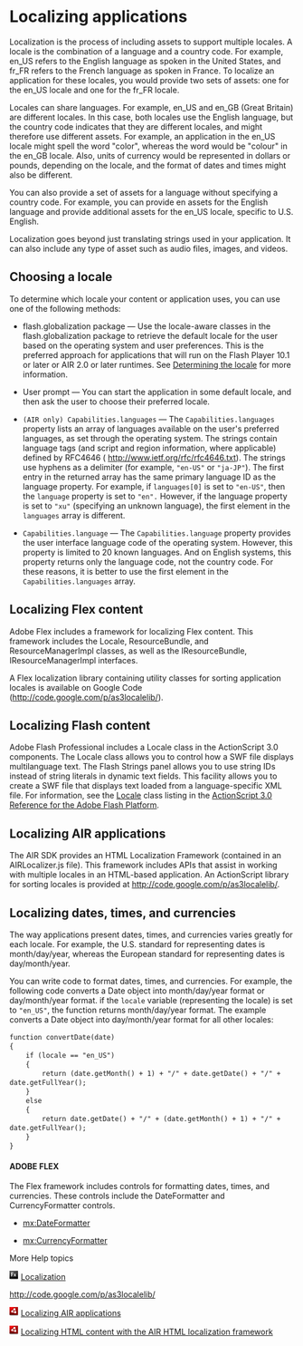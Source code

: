 # Localizing applications

Localization is the process of including assets to support multiple locales. A
locale is the combination of a language and a country code. For example, en_US
refers to the English language as spoken in the United States, and fr_FR refers
to the French language as spoken in France. To localize an application for these
locales, you would provide two sets of assets: one for the en_US locale and one
for the fr_FR locale.

Locales can share languages. For example, en_US and en_GB (Great Britain) are
different locales. In this case, both locales use the English language, but the
country code indicates that they are different locales, and might therefore use
different assets. For example, an application in the en_US locale might spell
the word "color", whereas the word would be "colour" in the en_GB locale. Also,
units of currency would be represented in dollars or pounds, depending on the
locale, and the format of dates and times might also be different.

You can also provide a set of assets for a language without specifying a country
code. For example, you can provide en assets for the English language and
provide additional assets for the en_US locale, specific to U.S. English.

Localization goes beyond just translating strings used in your application. It
can also include any type of asset such as audio files, images, and videos.

## Choosing a locale

To determine which locale your content or application uses, you can use one of
the following methods:

- flash.globalization package — Use the locale-aware classes in the
  flash.globalization package to retrieve the default locale for the user based
  on the operating system and user preferences. This is the preferred approach
  for applications that will run on the Flash Player 10.1 or later or AIR 2.0 or
  later runtimes. See
  [Determining the locale](WS9b644acd4ebe59998b99a90125fc4fecfb-7ffc.html) for
  more information.

- User prompt — You can start the application in some default locale, and then
  ask the user to choose their preferred locale.

- `(AIR only) Capabilities.languages` — The `Capabilities.languages` property
  lists an array of languages available on the user's preferred languages, as
  set through the operating system. The strings contain language tags (and
  script and region information, where applicable) defined by RFC4646 (
  <http://www.ietf.org/rfc/rfc4646.txt>). The strings use hyphens as a delimiter
  (for example, `"en-US"` or `"ja-JP"`). The first entry in the returned array
  has the same primary language ID as the language property. For example, if
  `languages[0]` is set to `"en-US"`, then the `language` property is set to
  `"en".` However, if the language property is set to `"xu"` (specifying an
  unknown language), the first element in the `languages` array is different.

- `Capabilities.language` — The `Capabilities.language` property provides the
  user interface language code of the operating system. However, this property
  is limited to 20 known languages. And on English systems, this property
  returns only the language code, not the country code. For these reasons, it is
  better to use the first element in the `Capabilities.languages` array.

## Localizing Flex content

Adobe Flex includes a framework for localizing Flex content. This framework
includes the Locale, ResourceBundle, and ResourceManagerImpl classes, as well as
the IResourceBundle, IResourceManagerImpl interfaces.

A Flex localization library containing utility classes for sorting application
locales is available on Google Code (http://code.google.com/p/as3localelib/).

## Localizing Flash content

Adobe Flash Professional includes a Locale class in the ActionScript 3.0
components. The Locale class allows you to control how a SWF file displays
multilanguage text. The Flash Strings panel allows you to use string IDs instead
of string literals in dynamic text fields. This facility allows you to create a
SWF file that displays text loaded from a language-specific XML file. For
information, see the
[Locale](https://help.adobe.com/en_US/FlashPlatform/reference/actionscript/3/fl/lang/Locale.html)
class listing in the
[ActionScript 3.0 Reference for the Adobe Flash Platform](https://help.adobe.com/en_US/FlashPlatform/reference/actionscript/3/index.html).

## Localizing AIR applications

The AIR SDK provides an HTML Localization Framework (contained in an
AIRLocalizer.js file). This framework includes APIs that assist in working with
multiple locales in an HTML-based application. An ActionScript library for
sorting locales is provided at http://code.google.com/p/as3localelib/.

## Localizing dates, times, and currencies

The way applications present dates, times, and currencies varies greatly for
each locale. For example, the U.S. standard for representing dates is
month/day/year, whereas the European standard for representing dates is
day/month/year.

You can write code to format dates, times, and currencies. For example, the
following code converts a Date object into month/day/year format or
day/month/year format. if the `locale` variable (representing the locale) is set
to `"en_US"`, the function returns month/day/year format. The example converts a
Date object into day/month/year format for all other locales:

    function convertDate(date)
    {
    	if (locale == "en_US")
    	{
    		return (date.getMonth() + 1) + "/" + date.getDate() + "/" + date.getFullYear();
    	}
    	else
    	{
    		return date.getDate() + "/" + (date.getMonth() + 1) + "/" + date.getFullYear();
    	}
    }

#### ADOBE FLEX

The Flex framework includes controls for formatting dates, times, and
currencies. These controls include the DateFormatter and CurrencyFormatter
controls.

- [mx:DateFormatter](https://help.adobe.com/en_US/FlashPlatform/reference/actionscript/3/mx/formatters/DateFormatter.html)

- [mx:CurrencyFormatter](https://help.adobe.com/en_US/FlashPlatform/reference/actionscript/3/mx/formatters/CurrencyFormatter.html)

More Help topics

![](../img/flexLinkIndicator.png)
[Localization](https://help.adobe.com/en_US/Flex/4.0/UsingSDK/WS2db454920e96a9e51e63e3d11c0bf69084-7fcf.html)

<http://code.google.com/p/as3localelib/>

![](../img/airLinkIndicator.png)
[Localizing AIR applications](https://help.adobe.com/en_US/air/build/WSB2927578-20D8-4065-99F3-00ACE6511EEE.html)

![](../img/airLinkIndicator.png)
[Localizing HTML content with the AIR HTML localization framework](https://help.adobe.com/en_US/air/build/WS7097DF4C-EFCF-4d55-ADE1-682F0FDA26AC.html)
